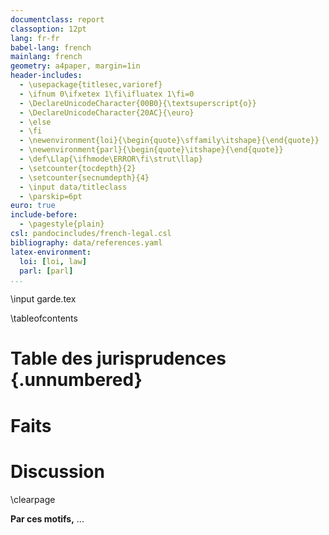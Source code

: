 ```yaml
---
documentclass: report
classoption: 12pt
lang: fr-fr
babel-lang: french
mainlang: french
geometry: a4paper, margin=1in
header-includes:
  - \usepackage{titlesec,varioref}
  - \ifnum 0\ifxetex 1\fi\ifluatex 1\fi=0 
  - \DeclareUnicodeCharacter{00B0}{\textsuperscript{o}}
  - \DeclareUnicodeCharacter{20AC}{\euro}
  - \else 
  - \fi
  - \newenvironment{loi}{\begin{quote}\sffamily\itshape}{\end{quote}}
  - \newenvironment{parl}{\begin{quote}\itshape}{\end{quote}}
  - \def\Llap{\ifhmode\ERROR\fi\strut\llap}
  - \setcounter{tocdepth}{2}
  - \setcounter{secnumdepth}{4}
  - \input data/titleclass
  - \parskip=6pt
euro: true
include-before:
  - \pagestyle{plain}
csl: pandocincludes/french-legal.csl
bibliography: data/references.yaml
latex-environment:
  loi: [loi, law]
  parl: [parl]
...
```


<!-- Page de garde LaTeX -->
\input garde.tex

\tableofcontents

# Table des jurisprudences {.unnumbered}

<div id="refs"></div>

# Faits

# Discussion

\clearpage

**Par ces motifs,** ...

